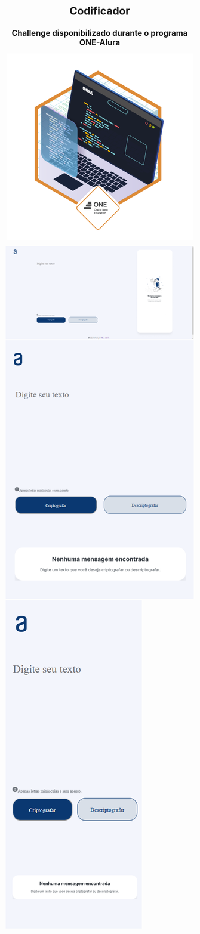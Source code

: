 <h1 align="center"> Codificador </h1>

<h2 align="center"> Challenge disponibilizado durante o programa ONE-Alura </h2>

<p align="center">
    <img src="/img-readme/badge.png" alt="badge de desafio concluido"/>
</p>

<img src="/img-readme/desktop.png" alt="Tela da versão desktop"/>

<img src="/img-readme/tablet.png" alt="Tela da versão tablet"/>

<img src="/img-readme/celular.png" alt="Tela da versão celular"/>
